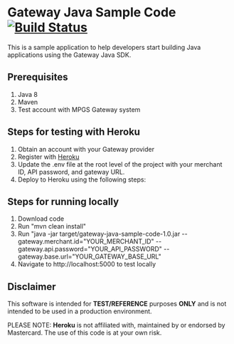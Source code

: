 # Gateway Java Sample Code [![Build Status](https://travis-ci.org/simplifycom/gateway-java-sample-code.svg?branch=master)](https://travis-ci.org/simplifycom/gateway-java-sample-code)
This is a sample application to help developers start building Java applications using the Gateway Java SDK.

## Prerequisites 
1. Java 8
1. Maven
1. Test account with MPGS Gateway system

## Steps for testing with Heroku
1. Obtain an account with your Gateway provider
1. Register with [Heroku](https://www.heroku.com)
1. Update the .env file at the root level of the project with your merchant ID, API password, and gateway URL.
1. Deploy to Heroku using the following steps:

## Steps for running locally
1. Download code
1. Run "mvn clean install"
1. Run "java -jar target/gateway-java-sample-code-1.0.jar --gateway.merchant.id="YOUR_MERCHANT_ID" --gateway.api.password="YOUR_API_PASSWORD" --gateway.base.url="YOUR_GATEWAY_BASE_URL"
1. Navigate to http://localhost:5000 to test locally

## Disclaimer
This software is intended for **TEST/REFERENCE** purposes **ONLY** and is not intended to be used in a production environment.

PLEASE NOTE: **Heroku** is not affiliated with, maintained by or endorsed by Mastercard. The use of this code is at your own risk.

 
